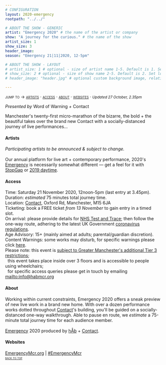 ```yaml
---
# CONFIGURATION
layout: 2020-emergency
rootpath: "../../"

# ABOUT THE SHOW - GENERIC
artist: "Emergency 2020" # the name of the artist or company
show: "A journey for the curious." # the name of the show
artist_size: 1
show_size: 3
header_image:  
season: "Emergency 21|11|2020, 12-5pm"

# ABOUT THE SHOW - LAYOUT
# artist_size: 1 # optional - size of artist name 1-5. Default is 1. Set longer names to lower values
# show_size: 2 # optional - size of show name 2-5. Default is 2. Set longer names to lower values
# header_image: "header.jpg" # optional custom background image, relative to current page

---
```

<span style='font-variant: small-caps'>jump to → [artists](/current/2020-emergency/#artists) · [access](/current/2020-emergency/#access) · [about](/current/2020-emergency/#about) · [websites](/current/2020-emergency/#websites)</span> · <small>*Updated 27 October, 2.35pm*</small>     
        
*Presented by* Word of Warning *+* Contact        
        
Manchester's twenty-first micro-marathon of the bizarre, the bold + the beautiful takes over the brand new Contact with a socially-distanced journey of live performances…       
        
#### Artists       
*Participating artists to be announced & subject to change.*<br><br>Our annual platform for live art + contemporary performance, 2020's [Emergency](/hab/emergency) is necessarily somewhat different — get a feel for it with [StopGap](/archive/2020-emergencystopgap) or [2019 daytime](/archive/2019-emergency/daytime).         
        
#### Access            
Time: Saturday 21 November 2020, 12noon-5pm (last entry at 3.45pm).<br>Duration: *estimated* 75 minutes total journey time.<br>Location: <a href="http://contactmcr.com" target="_blank">Contact</a>, Oxford Rd, Manchester, M15 6JA<br>Ticketing: book a FREE ticket *from 13 November* to gain entry in a timed slot.<br>On arrival: please provide details for <a href="http://nhs.uk/conditions/coronavirus-covid-19/testing-and-tracing" target="_blank">NHS Test and Trace</a>; then follow the one-way route, adhering to the latest UK Government <a href="http://gov.uk/coronavirus" target="_blank">coronavirus regulations</a>.<br>Age Advisory: 15+ (mainly aimed at adults; parental/guardian discretion).<br>Content Warnings: some works may disturb, for specific warnings please click [here](/warnings).<br>Please note: this event is <a href="http://gov.uk/guidance/local-covid-alert-level-very-high-greater-manchester" target="_blank">subject to Greater Manchester's additional Tier 3 restrictions</a>;<br>&nbsp;&nbsp;this event takes place inside over 3 floors and is accessible to people using wheelchairs;<br>&nbsp;&nbsp;for specific access queries please get in touch by emailing <mailto:info@habmcr.org>         
         
#### About         
Working within current constraints, Emergency 2020 offers a sneak preview of new live work in a brand new home. With over a dozen performance works dotted throughout <a href="http://contactmcr.com" target="_blank">Contact</a>'s building, you'll be guided on a socially-distanced one-way walkthrough. Able to pause en route, we *estimate* a 75-minute total journey time for each audience member.<br><br>[Emergency](/hab/emergency) 2020 produced by [hÅb](/hab) + <a href="http://contactmcr.com" target="_blank">Contact</a>.         
         
#### Websites         
<a href="http://emergencymcr.org" target="_blank">EmergencyMcr.org</a> | <a href="http://twitter.com/hashtag/EmergencyMcr" target="_blank">#EmergencyMcr</a>         
<small><span style='font-variant: small-caps'>[back to top](/current/2020-emergency)</span></small>
